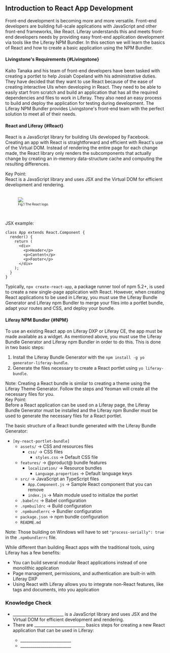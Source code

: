 ## Introduction to React App Development

Front-end development is becoming more and more versatile. Front-end developers are building full-scale applications with JavaScript and other front-end frameworks, like React. Liferay understands this and meets front-end developers needs by providing easy front-end application development via tools like the Liferay NPM Bundler. In this section we will learn the basics of React and how to create a basic application using the NPM Bundler.

#### Livingstone's Requirements {#Livingstone}

Kaito Tanaka and his team of front-end developers have been tasked with creating a portlet to help Josiah Copeland with his administrative duties. They have decided that they want to use React because of the ease of creating interactive UIs when developing in React. They need to be able to easily start from scratch and build an application that has all the required dependencies and files to work in Liferay. They also need an easy process to build and deploy the application for testing during development. The Liferay NPM Bundler provides Livingstone's front-end team with the perfect solution to meet all of their needs.

#### React and Liferay {#React}

React is a JavaScript library for building UIs developed by Facebook. Creating an app with React is straightforward and efficient with React's use of the Virtual DOM. Instead of rendering the entire page for each change made, the React library only renders the subcomponents that actually change by creating an in-memory data-structure cache and computing the resulting differences.

<div class="key-point">
Key Point: <br />
React is a JavaScript library and uses JSX and the Virtual DOM for efficient development and rendering. 
</div>

<br />

<figure>
	<img src="../images/lecture-images/react.png" style="max-width: 70%;" />
	<figcaption style="font-size: x-small">Fig.1 The React logo.</figcaption>
</figure>

<br />

JSX example:

```JSX
class App extends React.Component {
  render() {
    return (
      <div>
        <p>Header</p>
        <p>Content</p>
        <p>Footer</p>
      </div>
    ); 
  } 
}
```

Typically, `npx create-react-app`, a package runner tool of npm 5.2+, is used to create a new single-page application with React. However, when creating React applications to be used in Liferay, you must use the Liferay Bundle Generator and Liferay npm Bundler to merge your files into a portlet bundle, adapt your routes and CSS, and deploy your bundle.

#### Liferay NPM Bundler {#NPM}

To use an existing React app on Liferay DXP or Liferay CE, the app must be made available as a widget. As mentioned above, you must use the Liferay Bundle Generator and Liferay npm Bundler in order to do this. This is done in two basic steps:

1. Install the Liferay Bundle Generator with the `npm install -g yo generator-liferay-bundle`.
2. Generate the files necessary to create a React portlet using `yo liferay-bundle`.

<div class="note">
Note: Creating a React bundle is similar to creating a theme using the Liferay Theme Generator. Follow the steps and Yeoman will create all the necessary files for you.
</div>

<div class="key-point">
Key Point: <br />
Before a React application can be used on a Liferay page, the Liferay Bundle Generator must be installed and the Liferay npm Bundler must be used to generate the necessary files for a React portlet.
</div>

The basic structure of a React bundle generated with the Liferay Bundle Generator:

* `[my-react-portlet-bundle]`
	* `assets/` → CSS and resources files
		* `css/` → CSS files 
			- `styles.css` → Default CSS file
	* `features/` → @product@ bundle features 
		- `localization/` → Resource bundles 
			* `Language.properties` → Default language keys
	* `src/` → JavaScript an TypeScript files 
		- `App.Component.js` → Sample React component that you can remove
		- `index.js` → Main module used to initialize the portlet
	* `.babelrc` → Babel configuration
	* `.npmbuildrc` → Build configuration
	* `.npmbundlerrc` → Bundler configuration
	* `package.json` → npm bundle configuration
	* `README.md`

<div class="note">
Note: Those building on Windows will have to set <code>"process-serially": true</code> in the <code>.npmbundlerrc</code> file.
</div>

While different than building React apps with the traditional tools, using Liferay has a few benefits:

* You can build several modular React applications instead of one monolithic application
* Page management, permissions, and authentication are built-in with Liferay DXP
* Using React with Liferay allows you to integrate non-React features, like tags and documents, into you application

<div class="summary">
<h3>Knowledge Check</h3>
<ul>
  <li>_________________________ is a JavaScript library and uses JSX and the Virtual DOM for efficient development and rendering.</li>
  <li>There are _________________________ basics steps for creating a new React application that can be used in Liferay:</li>
  <ul>
  	<li>_________________________</li>
  	<li>_________________________</li>
  </ul>
</ul>
</div>



